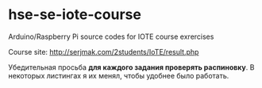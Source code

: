 # hse-se-iote-course
Arduino/Raspberry Pi source codes for IOTE course exrercises

Course site: http://serjmak.com/2students/IoTE/result.php

Убедительная просьба **для каждого задания проверять распиновку**. В некоторых листингах я их менял, чтобы удобнее было работать.
